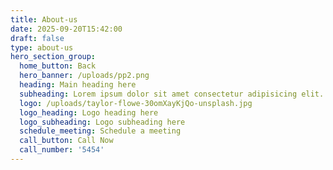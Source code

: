 ```yaml
---
title: About-us
date: 2025-09-20T15:42:00
draft: false
type: about-us
hero_section_group:
  home_button: Back
  hero_banner: /uploads/pp2.png
  heading: Main heading here
  subheading: Lorem ipsum dolor sit amet consectetur adipisicing elit. Voluptatibus nihil ducimus placeat laboriosam aspernatur temporibus autem nesciunt sint molestiae qui!
  logo: /uploads/taylor-flowe-30omXayKjQo-unsplash.jpg
  logo_heading: Logo heading here
  logo_subheading: Logo subheading here
  schedule_meeting: Schedule a meeting
  call_button: Call Now
  call_number: '5454'
---
```


